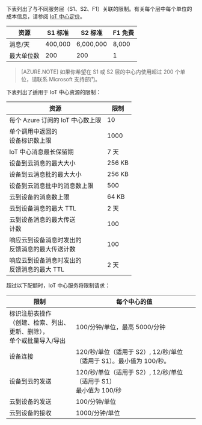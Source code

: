 下表列出了与不同服务层（S1、S2、F1）关联的限制。有关每个层中每个单位的成本信息，请参阅 [IoT 中心定价](/home/features/iot-hub/#price)。

| 资源 | S1 标准 | S2 标准 | F1 免费 |
| -------- | ----------- | ----------- | ------- |
| 消息/天 | 400,000 | 6,000,000 | 8,000 |
| 最大单位数 | 200 | 200 | 1 |

> [AZURE.NOTE] 如果你希望在 S1 或 S2 层的中心内使用超过 200 个单位，请联系 Microsoft 支持部门。

下表列出了适用于 IoT 中心资源的限制：

| 资源 | 限制 |
| -------- | ----- |
| 每个 Azure 订阅的 IoT 中心数上限 | 10 |
| 单个调用中返回的<br/>设备标识数上限 | 1000 |
| IoT 中心消息最长保留期 | 7 天 |
| 设备到云消息的最大大小 | 256 KB |
| 设备到云消息批的最大大小 | 256 KB |
| 设备到云消息批中的消息数上限 | 500 |
| 云到设备的消息数上限 | 64 KB |
| 云到设备消息的最大 TTL | 2 天 |
| 云到设备消息的最大传送<br/>计数 | 100 |
| 响应云到设备消息时发出的<br/>反馈消息的最大传送计数 | 100 |
| 响应云到设备消息时发出的<br/>反馈消息的最大 TTL | 2 天 |

超过以下配额时，IoT 中心服务将限制请求：

| 限制 | 每个中心的值 |
| -------- | ------------- |
| 标识注册表操作<br/>（创建、检索、列出、更新、删除），<br/>单个或批量导入/导出 | 100/分钟/单位，最高 5000/分钟 |
| 设备连接 | 120/秒/单位（适用于 S2）, 12/秒/单位（适用于 S1）。最小值为 100/秒。 |
| 设备到云的发送 | 120/秒/单位（适用于 S2）, 12/秒/单位（适用于 S1）<br/>最小值为 100/秒 |
| 云到设备的发送 | 100/分钟/单位 |
| 云到设备的接收 | 1000/分钟/单位 |

<!---HONumber=Mooncake_0321_2016-->